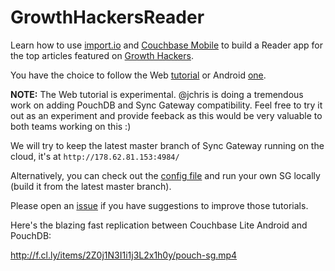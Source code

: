 # GrowthHackersReader

Learn how to use [import.io](http://import.io) and [Couchbase Mobile](http://developer.couchbase.com/mobile/) to build a Reader app for the top articles featured on [Growth Hackers](http://growthhackers.com).

You have the choice to follow the Web [tutorial](https://github.com/jamiltz/GrowthHackersReader/tree/master/web) or Android [one](https://github.com/jamiltz/GrowthHackersReader/tree/master/android).

**NOTE:** The Web tutorial is experimental. @jchris is doing a tremendous work on adding PouchDB and Sync Gateway compatibility. Feel free to try it out as an experiment and provide feeback as this would be very valuable to both teams working on this :)

We will try to keep the latest master branch of Sync Gateway running on the cloud, it's at `http://178.62.81.153:4984/`

Alternatively, you can check out the [config file](https://github.com/jamiltz/GrowthHackersReader/blob/master/server/sync-gateway.json) and run your own SG locally (build it from the latest master branch).

Please open an [issue](https://github.com/jamiltz/GrowthHackersReader/issues) if you have suggestions to improve those tutorials.

Here's the blazing fast replication between Couchbase Lite Android and PouchDB:

http://f.cl.ly/items/2Z0j1N3I1i1j3L2x1h0y/pouch-sg.mp4
